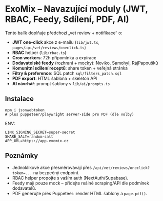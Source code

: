
# ExoMix – Navazující moduly (JWT, RBAC, Feedy, Sdílení, PDF, AI)

Tento balík doplňuje předchozí „vet review + notifikace“ o:
- **JWT one-click** akce z e-mailu (`lib/jwt.ts`, `pages/api/vet/reviews/oneclick.ts`)
- **RBAC** helper (`lib/rbac.ts`)
- **Cron workers**: 72h připomínka a expirace
- **Dodavatelské feedy** (rozhraní + mocky): Noviko, Samohyl, RájPapoušků
- **Komunitní sdílení receptů**: share token + veřejná stránka
- **Filtry & preference**: SQL patch `sql/filters_patch.sql`
- **PDF export**: HTML šablona + skeleton API
- **AI návrhář**: prompt šablony v `lib/ai/prompts.ts`

## Instalace
```
npm i jsonwebtoken
# plus puppeteer/playwright server-side pro PDF (dle volby)
```
ENV:
```
LINK_SIGNING_SECRET=super-secret
SHARE_SALT=random-salt
APP_URL=https://app.exomix.cz
```

## Poznámky
- Jednoklikové akce přesměrovávají přes `/api/vet/reviews/oneclick?token=...` na bezpečný endpoint.
- RBAC helper propojte s vaším auth (NextAuth/Supabase).
- Feedy mají pouze mock – přidejte reálné scraping/API dle podmínek dodavatelů.
- PDF generujte přes Puppeteer: render HTML šablony a `page.pdf()`.
